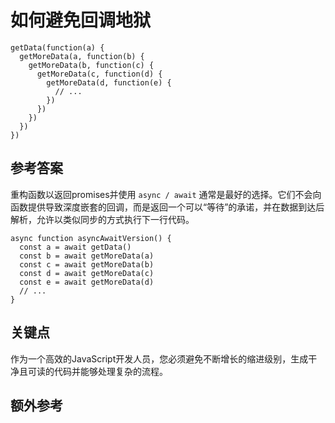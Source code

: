 # 如何避免回调地狱

```es6
getData(function(a) {
  getMoreData(a, function(b) {
    getMoreData(b, function(c) {
      getMoreData(c, function(d) {
        getMoreData(d, function(e) {
          // ...
        })
      })
    })
  })
})
```

## 参考答案

重构函数以返回promises并使用 `async / await` 通常是最好的选择。它们不会向函数提供导致深度嵌套的回调，而是返回一个可以“等待”的承诺，并在数据到达后解析，允许以类似同步的方式执行下一行代码。

```es6
async function asyncAwaitVersion() {
  const a = await getData()
  const b = await getMoreData(a)
  const c = await getMoreData(b)
  const d = await getMoreData(c)
  const e = await getMoreData(d)
  // ...
}
```

## 关键点

作为一个高效的JavaScript开发人员，您必须避免不断增长的缩进级别，生成干净且可读的代码并能够处理复杂的流程。

## 额外参考

<!-- tags: (javascript) -->

<!-- expertise: (1) -->
